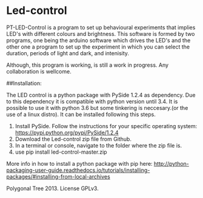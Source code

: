 Led-control
===========

PT-LED-Control is a program to set up behavioural experiments that implies LED's with different colours and brightness.
This software is formed by two programs, one being the arduino software which drives the LED's and the other one 
a program to set up the experiment in which you can select the duration, periods of light and dark, and intenisity.

Although, this program is working, is still a work in progress. 
Any collaboration is wellcome.

##Installation:

The LED control is a python package with PySide 1.2.4 as dependency. Due to this dependency it is compatible with python version until 3.4. It is possible to use it with python 3.6 but some tinkering is neccesary.(or the use of a linux distro).
It can be installed following this steps.
1. Install PySide. Follow the instructions for your specific operating system: https://pypi.python.org/pypi/PySide/1.2.4
1. Download the Led-control zip file from Github.
2. In a terminal or console, navigate to the folder where the zip file is.
3. use pip install led-control-master.zip

More info in how to install a python package with pip here: http://python-packaging-user-guide.readthedocs.io/tutorials/installing-packages/#installing-from-local-archives


Polygonal Tree 2013. License GPLv3.
